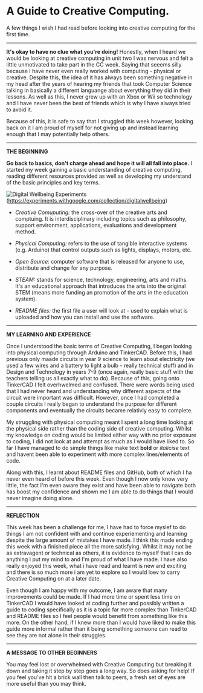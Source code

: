 # A Guide to Creative Computing.
A few things I wish I had read before looking into creative computing for the first time. 

***

**It's okay to have no clue what you're doing!** Honestly, when I heard we would be looking at creative computing in unit two I was nervous and felt a little unmotivated to take part in the CC week. Saying that seeems silly because I have never even really worked with computing - physical or creative. Despite this, the idea of it has always been something negative in my head after the years of hearing my friends that took Computer Science talking in basically a different languange about everything they did in their lessons. As well as this, I never grew up with an Xbox or Wii so technology and I have never been the best of friends which is why I have always tried to avoid it.

Because of this, it is safe to say that I struggled this week however, looking back on it I am proud of myself for not giving up and instead learning enough that I may potentially help others.  

***

**THE BEGINNING**

**Go back to basics, don't charge ahead and hope it will all fall into place.** I started my week gaining a basic understanding of creative computing, reading different resources provided as well as developing my understand of the basic principles and key terms. 

![Digital Wellbeing Experiments](C:/Users/mail/Desktop/Untitled.png)(https://experiments.withgoogle.com/collection/digitalwellbeing)

- *Creative Comuputing:* the cross-over of the creative arts and comptuing. It is interdisciplinary including topics such as philosophy, support environment, applications, evaluations and development method. 

- *Physical Computing:* refers to the use of tangible interactive systems (e.g. Arduino) that control outputs such as lights, displays, motors, etc. 

- *Open Source:* computer software that is released for anyone to use, distribute and change for any purpose.

- *STEAM:* stands for science, technology, engineering, arts and maths. It's an educational approach that introduces the arts into the original STEM (means more funding an promotion of the arts in the education system).

- *README files:* the first file a user will look at - used to explain what is uploaded and how you can install and use the software.

***

**MY LEARNING AND EXPERIENCE**

Once I understood the basic terms of Creative Computing, I began looking into physical computing through Arduino and TinkerCAD. Before this, I had previous only maade circuits in year 9 science to learn about electricity (we used a few wires and a battery to light a bulb - really technical stuff) and in Design and Technology in years 7-9 (once again, really basic stuff with the teachers telling us all exactly what to do). Because of this, going onto TinkerCAD I felt overhwelmed and confused. There were words being used that I had never heard and understanding why different aspects of the circuit were important was difficult. However, once I had completed a couple circuits I really began to understand the purpose for different components and eventually the circuits became relativly easy to complete. 

My struggling with physical computing meant I spent a long time looking at the physical side rather than the coding side of creative computing. Whilst my knowledge on coding would be limited either way with no prior exposure to coding, I did not look at and attempt as much as I would have liked to. So far I have managed to do simple things like make text **bold** or *italicise* text and havent been able to experiment with more complex lines/elements of code. 

Along with this, I learnt about README files and GitHub, both of which I ha never even heard of before this week. Even though I now only know very little, the fact I'm even aware they exist and have been able to navigate both has boost my confidence and shown me I am able to do things that I would never imagine doing alone.

***

**REFLECTION**

This week has been a challenge for me, I have had to force myslef to do things I am not confident with and continue experiementing and learning despite the large amount of mistakes I have made. I think this made ending this week with a finished piece all the more satisfying. Whilst it may not be as extravagent or technical as others, it is evidence to myself that I can do anything I put my mind to and I'm proud of what I have made. I have also really enjoyed this week, what i have read and learnt is new and exciting and there is so much more i am yet to explore so I would loev to carry Creative Computing on at a later date. 

Even though I am happy with my outcome, I am aware that many improvements could be made. If I had more time or spent less time on TinkerCAD I would have looked at coding further and possibly written a guide to coding specifically as it is a topic far more complex than TinkerCAD and README files so I feel people would benefit from something like this more. On the other hand, if I knew more than I would have liked to make this guide more informal rather than it being something someone can read to see they are not alone in their struggles. 

***

**A MESSAGE TO OTHER BEGINNERS**

You may feel lost or overwhelmed with Creative Computing but breaking it down and taking it step by step goes a long way. So does asking for help! If you feel you've hit a brick wall then talk to peers, a fresh set of eyes are more useful than you may think. 
